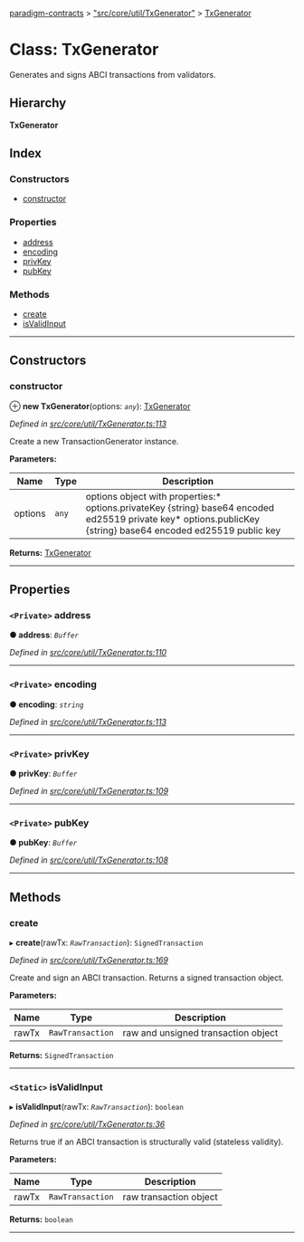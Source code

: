 [paradigm-contracts](../README.md) > ["src/core/util/TxGenerator"](../modules/_src_core_util_txgenerator_.md) > [TxGenerator](../classes/_src_core_util_txgenerator_.txgenerator.md)

# Class: TxGenerator

Generates and signs ABCI transactions from validators.

## Hierarchy

**TxGenerator**

## Index

### Constructors

* [constructor](_src_core_util_txgenerator_.txgenerator.md#constructor)

### Properties

* [address](_src_core_util_txgenerator_.txgenerator.md#address)
* [encoding](_src_core_util_txgenerator_.txgenerator.md#encoding)
* [privKey](_src_core_util_txgenerator_.txgenerator.md#privkey)
* [pubKey](_src_core_util_txgenerator_.txgenerator.md#pubkey)

### Methods

* [create](_src_core_util_txgenerator_.txgenerator.md#create)
* [isValidInput](_src_core_util_txgenerator_.txgenerator.md#isvalidinput)

---

## Constructors

<a id="constructor"></a>

###  constructor

⊕ **new TxGenerator**(options: *`any`*): [TxGenerator](_src_core_util_txgenerator_.txgenerator.md)

*Defined in [src/core/util/TxGenerator.ts:113](https://github.com/paradigmfoundation/paradigmcore/blob/11f2a53/src/core/util/TxGenerator.ts#L113)*

Create a new TransactionGenerator instance.

**Parameters:**

| Name | Type | Description |
| ------ | ------ | ------ |
| options | `any` |  options object with properties:*   options.privateKey {string} base64 encoded ed25519 private key*   options.publicKey {string} base64 encoded ed25519 public key |

**Returns:** [TxGenerator](_src_core_util_txgenerator_.txgenerator.md)

___

## Properties

<a id="address"></a>

### `<Private>` address

**● address**: *`Buffer`*

*Defined in [src/core/util/TxGenerator.ts:110](https://github.com/paradigmfoundation/paradigmcore/blob/11f2a53/src/core/util/TxGenerator.ts#L110)*

___
<a id="encoding"></a>

### `<Private>` encoding

**● encoding**: *`string`*

*Defined in [src/core/util/TxGenerator.ts:113](https://github.com/paradigmfoundation/paradigmcore/blob/11f2a53/src/core/util/TxGenerator.ts#L113)*

___
<a id="privkey"></a>

### `<Private>` privKey

**● privKey**: *`Buffer`*

*Defined in [src/core/util/TxGenerator.ts:109](https://github.com/paradigmfoundation/paradigmcore/blob/11f2a53/src/core/util/TxGenerator.ts#L109)*

___
<a id="pubkey"></a>

### `<Private>` pubKey

**● pubKey**: *`Buffer`*

*Defined in [src/core/util/TxGenerator.ts:108](https://github.com/paradigmfoundation/paradigmcore/blob/11f2a53/src/core/util/TxGenerator.ts#L108)*

___

## Methods

<a id="create"></a>

###  create

▸ **create**(rawTx: *`RawTransaction`*): `SignedTransaction`

*Defined in [src/core/util/TxGenerator.ts:169](https://github.com/paradigmfoundation/paradigmcore/blob/11f2a53/src/core/util/TxGenerator.ts#L169)*

Create and sign an ABCI transaction. Returns a signed transaction object.

**Parameters:**

| Name | Type | Description |
| ------ | ------ | ------ |
| rawTx | `RawTransaction` |  raw and unsigned transaction object |

**Returns:** `SignedTransaction`

___
<a id="isvalidinput"></a>

### `<Static>` isValidInput

▸ **isValidInput**(rawTx: *`RawTransaction`*): `boolean`

*Defined in [src/core/util/TxGenerator.ts:36](https://github.com/paradigmfoundation/paradigmcore/blob/11f2a53/src/core/util/TxGenerator.ts#L36)*

Returns true if an ABCI transaction is structurally valid (stateless validity).

**Parameters:**

| Name | Type | Description |
| ------ | ------ | ------ |
| rawTx | `RawTransaction` |  raw transaction object |

**Returns:** `boolean`

___

